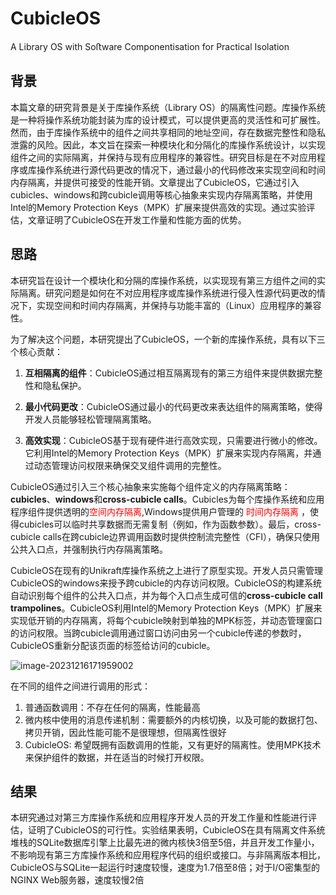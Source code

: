 # CubicleOS

 A Library OS with Soﬅware Componentisation for Practical Isolation

## 背景

本篇文章的研究背景是关于库操作系统（Library OS）的隔离性问题。库操作系统是一种将操作系统功能封装为库的设计模式，可以提供更高的灵活性和可扩展性。然而，由于库操作系统中的组件之间共享相同的地址空间，存在数据完整性和隐私泄露的风险。因此，本文旨在探索一种模块化和分隔化的库操作系统设计，以实现组件之间的实际隔离，并保持与现有应用程序的兼容性。研究目标是在不对应用程序或库操作系统进行源代码更改的情况下，通过最小的代码修改来实现空间和时间内存隔离，并提供可接受的性能开销。文章提出了CubicleOS，它通过引入cubicles、windows和跨cubicle调用等核心抽象来实现内存隔离策略，并使用Intel的Memory Protection Keys（MPK）扩展来提供高效的实现。通过实验评估，文章证明了CubicleOS在开发工作量和性能方面的优势。

## 思路

本研究旨在设计一个模块化和分隔的库操作系统，以实现现有第三方组件之间的实际隔离。研究问题是如何在不对应用程序或库操作系统进行侵入性源代码更改的情况下，实现空间和时间内存隔离，并保持与功能丰富的（Linux）应用程序的兼容性。

为了解决这个问题，本研究提出了CubicleOS，一个新的库操作系统，具有以下三个核心贡献：

1. **互相隔离的组件**：CubicleOS通过相互隔离现有的第三方组件来提供数据完整性和隐私保护。

2. **最小代码更改**：CubicleOS通过最小的代码更改来表达组件的隔离策略，使得开发人员能够轻松管理隔离策略。

3. **高效实现**：CubicleOS基于现有硬件进行高效实现，只需要进行微小的修改。它利用Intel的Memory Protection Keys（MPK）扩展来实现内存隔离，并通过动态管理访问权限来确保交叉组件调用的完整性。


CubicleOS通过引入三个核心抽象来实施每个组件定义的内存隔离策略：**cubicles**、**windows**和**cross-cubicle calls**。Cubicles为每个库操作系统和应用程序组件提供透明的<font color=#FF0000>空间内存隔离</font>,Windows提供用户管理的<font color = #FF0000> 时间内存隔离 </font>，使得cubicles可以临时共享数据而无需复制（例如，作为函数参数）。最后，cross-cubicle calls在跨cubicle边界调用函数时提供控制流完整性（CFI），确保只使用公共入口点，并强制执行内存隔离策略。

CubicleOS在现有的Unikraft库操作系统之上进行了原型实现。开发人员只需管理CubicleOS的windows来授予跨cubicle的内存访问权限。CubicleOS的构建系统自动识别每个组件的公共入口点，并为每个入口点生成可信的**cross-cubicle call trampolines**。CubicleOS利用Intel的Memory Protection Keys（MPK）扩展来实现低开销的内存隔离，将每个cubicle映射到单独的MPK标签，并动态管理窗口的访问权限。当跨cubicle调用通过窗口访问由另一个cubicle传递的参数时，CubicleOS重新分配该页面的标签给访问的cubicle。



![image-20231216171959002](C:\Users\godones\AppData\Roaming\Typora\typora-user-images\image-20231216171959002.png)

在不同的组件之间进行调用的形式：

1. 普通函数调用：不存在任何的隔离，性能最高
2. 微内核中使用的消息传递机制：需要额外的内核切换，以及可能的数据打包、拷贝开销，因此性能可能不是很理想，但隔离性很好
3. CubicleOS: 希望既拥有函数调用的性能，又有更好的隔离性。使用MPK技术来保护组件的数据，并在适当的时候打开权限。



## 结果

本研究通过对第三方库操作系统和应用程序开发人员的开发工作量和性能进行评估，证明了CubicleOS的可行性。实验结果表明，CubicleOS在具有隔离文件系统堆栈的SQLite数据库引擎上比最先进的微内核快3倍至5倍，并且开发工作量小，不影响现有第三方库操作系统和应用程序代码的组织或接口。与非隔离版本相比，CubicleOS与SQLite一起运行时速度较慢，速度为1.7倍至8倍；对于I/O密集型的NGINX Web服务器，速度较慢2倍